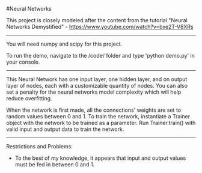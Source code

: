 #Neural Networks

This project is closely modeled after the content from the tutorial "Neural
Networks Demystified" - https://www.youtube.com/watch?v=bxe2T-V8XRs

---

You will need numpy and scipy for this project.

To run the demo, navigate to the /code/ folder and type 'python demo.py' in your console.

---

This Neural Network has one input layer, one hidden layer, and on output layer
of nodes, each with a customizable quantity of nodes. You can also set a penalty
for the neural networks model complexity which will help reduce overfitting.

When the network is first made, all the connections' weights are set to random
values between 0 and 1. To train the network, instantiate a Trainer object with
the network to be trained as a parameter. Run Trainer.train() with valid input
and output data to train the network.

---

Restrictions and Problems:

* To the best of my knowledge, it appears that input and output values must be
fed in between 0 and 1.
